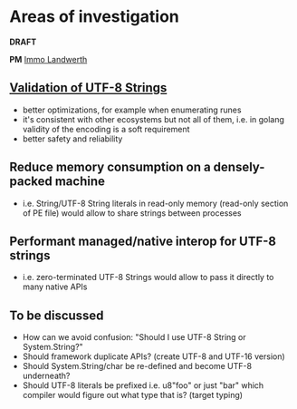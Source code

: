 # Areas of investigation

**DRAFT**

**PM** [Immo Landwerth](https://github.com/terrajobst)

## [Validation of UTF-8 Strings](validation.md)

- better optimizations, for example when enumerating runes
- it's consistent with other ecosystems but not all of them, i.e. in golang validity of the encoding is a soft requirement
- better safety and reliability

## Reduce memory consumption on a densely-packed machine

- i.e. String/UTF-8 String literals in read-only memory (read-only section of PE file) would allow to share strings between processes

## Performant managed/native interop for UTF-8 strings

- i.e. zero-terminated UTF-8 Strings would allow to pass it directly to many native APIs

## To be discussed

- How can we avoid confusion: "Should I use UTF-8 String or System.String?"
- Should framework duplicate APIs? (create UTF-8 and UTF-16 version)
- Should System.String/char be re-defined and become UTF-8 underneath?
- Should UTF-8 literals be prefixed i.e. u8"foo" or just "bar" which compiler would figure out what type that is? (target typing)
